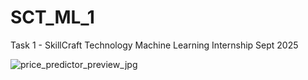 # SCT_ML_1
Task 1 - SkillCraft Technology Machine Learning Internship Sept 2025 

![price_predictor_preview_jpg](https://github.com/user-attachments/assets/be9c68cc-2620-4881-bdbb-9baefb5ec5cd)
